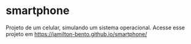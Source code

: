 # smartphone
Projeto de um celular, simulando um sistema operacional.
Acesse esse projeto em https://jamilton-bento.github.io/smartphone/
